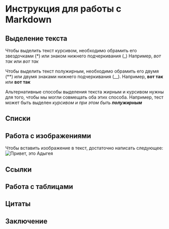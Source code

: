 # Инструкция для работы с Markdown

## Выделение текста

Чтобы выделить текст курсивом, необходимо обрамить его звездочками (*) или знаком нижнего подчеркивания (_) Например, *вот так* или _вот так_

Чтобы выделить текст полужирным, необходимо обрамить его двумя (**) или двумя знаками нижнего подчеркивания (__). Например, **вот так** или __вот так__

Альтернативные способы выделения текста жирным и курсивом нужны для того, чтобы мы могли совмещать оба этих способа. Например, тест может быть выделен _курсивом и при этом быть **полужирным**_

## Списки

## Работа с изображениями

Чтобы вставить изображение в текст, достаточно написать следующее:
![Привет, это Адыгея](Adygeya.jpg)

## Ссылки

## Работа с таблицами

## Цитаты 

## Заключение